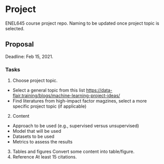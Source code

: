 # Project
ENEL645 course project repo. Naming to be updated once project topic is selected.

## Proposal
Deadline: Feb 15, 2021.
### Tasks
1. Choose project topic.
 - Select a general topic from this list https://data-flair.training/blogs/machine-learning-project-ideas/
 - Find literatures from high-impact factor magzines, select a more specific project topic (if applicable)
2. Content
 - Approach to be used (e.g., supervised versus unsupervised)
 - Model that will be used
 - Datasets to be used
 - Metrics to assess the results
3. Tables and figures
 Convert some content into table/figure.
4. Reference
 At least 15 citations.
